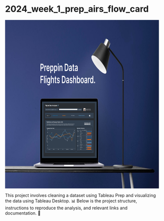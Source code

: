 # 2024_week_1_prep_airs_flow_card

<img align="center" width="1000" height="550" src="https://github.com/Fabrilennart5/2024_week_1_prep_airs_flow_card/blob/main/images/banner.png">

This project involves cleaning a dataset using Tableau Prep and visualizing the data using Tableau Desktop. 📊 Below is the project structure, instructions to reproduce the analysis, and relevant links and documentation. 📑
